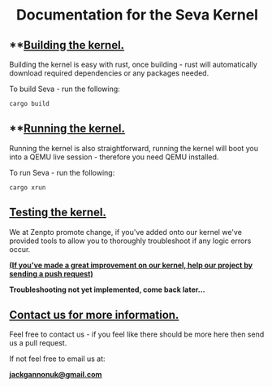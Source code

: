 # <p align="center">Documentation for the Seva Kernel</p>

## \*\*<ins>Building the kernel.</ins>

Building the kernel is easy with rust, once building - rust will automatically download required dependencies or any packages needed.

To build Seva - run the following:

```
cargo build
```

## \*\*<ins>Running the kernel.</ins>

Running the kernel is also straightforward, running the kernel will boot you into a QEMU live session - therefore you need QEMU installed.

To run Seva - run the following:

```
cargo xrun
```

## **<ins>Testing the kernel.</ins>**

We at Zenpto promote change, if you've added onto our kernel we've provided tools to allow you to thoroughly troubleshoot if any logic errors occur.

**<ins>(If you've made a great improvement on our kernel, help our project by sending a push request)</ins>**

**Troubleshooting not yet implemented, come back later...**

## **<ins>Contact us for more information.</ins>**

Feel free to contact us - if you feel like there should be more here then send us a pull request.

If not feel free to email us at:

**<ins>jackgannonuk@gmail.com</ins>**
